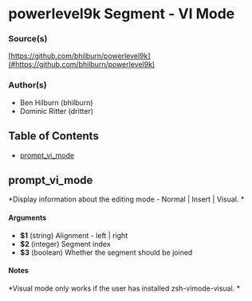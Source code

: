 # powerlevel9k Segment - VI Mode


### Source(s)

[https://github.com/bhilburn/powerlevel9k](#https://github.com/bhilburn/powerlevel9k)


### Author(s)

- Ben Hilburn (bhilburn)
- Dominic Ritter (dritter)


## Table of Contents

- [prompt_vi_mode](#prompt_vi_mode)

## prompt_vi_mode
*Display information about the editing mode - Normal | Insert | Visual. *

#### Arguments

- **$1** (string) Alignment - left | right
- **$2** (integer) Segment index
- **$3** (boolean) Whether the segment should be joined


#### Notes

*Visual mode only works if the user has installed zsh-vimode-visual. *

